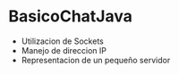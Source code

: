 # BasicoChatJava

* Utilizacion de Sockets
* Manejo de direccion IP
* Representacion de un pequeño servidor
